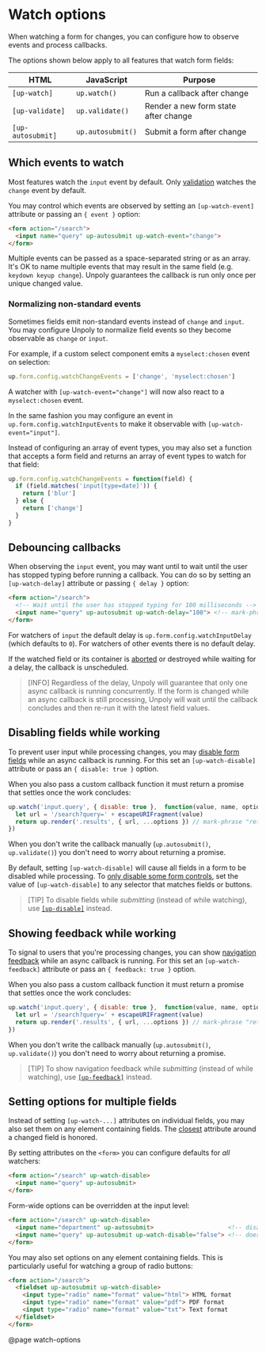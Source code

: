 Watch options
=============

When watching a form for changes, you can configure how to observe events
and process callbacks.

The options shown below apply to all features that watch form fields:

| HTML              | JavaScript        | Purpose                              |
|-------------------|-------------------|--------------------------------------|
| `[up-watch]`      | `up.watch()`      | Run a callback after change          |
| `[up-validate]`   | `up.validate()`   | Render a new form state after change |
| `[up-autosubmit]` | `up.autosubmit()` | Submit a form after change           |



Which events to watch
---------------------

Most features watch the `input` event by default. Only [validation](/up-validate) watches the `change` event by default.

You may control which events are observed by setting an `[up-watch-event]` attribute or passing
an `{ event }` option:

```html
<form action="/search">
  <input name="query" up-autosubmit up-watch-event="change">
</form>
```

Multiple events can be passed as a space-separated string or as an array.
It's OK to name multiple events that may result in the same field (e.g. `keydown keyup change`).
Unpoly guarantees the callback is run only once per unique changed value.

### Normalizing non-standard events

Sometimes fields emit non-standard events instead of `change` and `input`.
You may configure Unpoly to normalize field events so they become
observable as `change` or `input`.

For example, if a custom select component emits a `myselect:chosen` event on selection:

```js
up.form.config.watchChangeEvents = ['change', 'myselect:chosen']
```

A watcher with `[up-watch-event="change"]` will now also react to a `myselect:chosen` event.

In the same fashion you may configure an event in `up.form.config.watchInputEvents`
to make it observable with `[up-watch-event="input"]`.

Instead of configuring an array of event types, you may also set a function that accepts
a form field and returns an array of event types to watch for that field:

```js
up.form.config.watchChangeEvents = function(field) { 
  if (field.matches('input[type=date]')) {
    return ['blur']
  } else {
    return ['change']
  }
}
```


Debouncing callbacks
--------------------

When observing the `input` event, you may want until to wait until the user has stopped
typing before running a callback. You can do so by setting an `[up-watch-delay]` attribute
or passing `{ delay }` option:

```html
<form action="/search">
  <!-- Wait until the user has stopped typing for 100 milliseconds -->
  <input name="query" up-autosubmit up-watch-delay="100"> <!-- mark-phrase "up-watch-delay" -->
</form>
```


For watchers of `input` the default delay is `up.form.config.watchInputDelay` (which defaults to `0`).
For watchers of other events there is no default delay.

If the watched field or its container is [aborted](/aborting-requests) or destroyed while waiting for a delay,
the callback is unscheduled.

> [INFO]
> Regardless of the delay, Unpoly will guarantee that only one async callback is running concurrently.
> If the form is changed while an async callback is still processing,
> Unpoly will wait until the callback concludes and then re-run it with the latest field values.



Disabling fields while working
------------------------------

To prevent user input while processing changes, you may [disable form fields](/disabling-forms)
while an async callback is running. For this set an `[up-watch-disable]` attribute or
pass an `{ disable: true }` option.

When you also pass a custom callback function it must return a promise that settles once the work concludes:

```js
up.watch('input.query', { disable: true },  function(value, name, options) {
  let url = '/search?query=' + escapeURIFragment(value)
  return up.render('.results', { url, ...options }) // mark-phrase "return"
})
```

When you don't write the callback manually (`up.autosubmit()`, `up.validate()`) you don't need to
worry about returning a promise.

By default, setting `[up-watch-disable]` will cause all fields in a form to be disabled while processing.
To [only disable some form controls](/disabling-forms#disabling-some-controls-only),
set the value of `[up-watch-disable]` to any selector that matches fields or buttons.

> [TIP]
> To disable fields while *submitting* (instead of while watching), use [`[up-disable]`](/disabling-forms) instead.


Showing feedback while working
------------------------------

To signal to users that you're processing changes, you can show [navigation feedback](/up.feedback)
while an async callback is running. For this set an `[up-watch-feedback]` attribute or
pass an `{ feedback: true }` option.

When you also pass a custom callback function it must return a promise that settles once the work concludes:

```js
up.watch('input.query', { disable: true },  function(value, name, options) {
  let url = '/search?query=' + escapeURIFragment(value)
  return up.render('.results', { url, ...options }) // mark-phrase "return"
})
```

When you don't write the callback manually (`up.autosubmit()`, `up.validate()`) you don't need to
worry about returning a promise.

> [TIP]
To show navigation feedback while *submitting* (instead of while watching), use [`[up-feedback]`](/disabling-forms) instead.


Setting options for multiple fields
----------------------------------

Instead of setting `[up-watch-...]` attributes on individual fields, you may also set them on any element containing fields.
The [closest](https://developer.mozilla.org/en-US/docs/Web/API/Element/closest) attribute around a changed field is honored.

By setting attributes on the `<form>` you can configure defaults for *all* watchers:

```html
<form action="/search" up-watch-disable>
  <input name="query" up-autosubmit>
</form>
```

Form-wide options can be overridden at the input level:

```html
<form action="/search" up-watch-disable>
  <input name="department" up-autosubmit>                     <!-- disables -->
  <input name="query" up-autosubmit up-watch-disable="false"> <!-- does NOT disable -->
</form>
```

You may also set options on any element containing fields.
This is particularly useful for watching a group of radio buttons:

```html
<form action="/search">
  <fieldset up-autosubmit up-watch-disable>
    <input type="radio" name="format" value="html"> HTML format
    <input type="radio" name="format" value="pdf"> PDF format
    <input type="radio" name="format" value="txt"> Text format
  </fieldset>
</form>
```


@page watch-options
